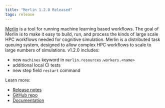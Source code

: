 ```yaml
---
title: "Merlin 1.2.0 Released"
tags: release
---
```


[Merlin](https://github.com/LLNL/merlin) is a tool for running machine learning based workflows. The goal of Merlin is to make it easy to build, run, and process the kinds of large scale HPC workflows needed for cognitive simulation. Merlin is a distributed task queuing system, designed to allow complex HPC workflows to scale to large numbers of simulations. v1.2.0 includes:
- new `machines` keyword in `merlin.resources.workers.<name>`
- additional local CI tests
- new step field `restart` command

Learn more:
- [Release notes](https://github.com/LLNL/merlin/releases/tag/1.2.0)
- [GitHub repo](https://github.com/LLNL/merlin)
- [Documentation](hhttps://merlin.readthedocs.io/en/latest/)
